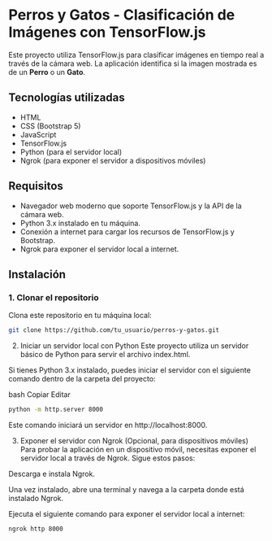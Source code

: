# Perros y Gatos - Clasificación de Imágenes con TensorFlow.js

Este proyecto utiliza TensorFlow.js para clasificar imágenes en tiempo real a través de la cámara web. La aplicación identifica si la imagen mostrada es de un **Perro** o un **Gato**.

## Tecnologías utilizadas

- HTML
- CSS (Bootstrap 5)
- JavaScript
- TensorFlow.js
- Python (para el servidor local)
- Ngrok (para exponer el servidor a dispositivos móviles)

## Requisitos

- Navegador web moderno que soporte TensorFlow.js y la API de la cámara web.
- Python 3.x instalado en tu máquina.
- Conexión a internet para cargar los recursos de TensorFlow.js y Bootstrap.
- Ngrok para exponer el servidor local a internet.

## Instalación

### 1. Clonar el repositorio

Clona este repositorio en tu máquina local:

```bash
git clone https://github.com/tu_usuario/perros-y-gatos.git

```
2. Iniciar un servidor local con Python
Este proyecto utiliza un servidor básico de Python para servir el archivo index.html.

Si tienes Python 3.x instalado, puedes iniciar el servidor con el siguiente comando dentro de la carpeta del proyecto:

bash
Copiar
Editar
```bash
python -m http.server 8000
```
Este comando iniciará un servidor en http://localhost:8000.

3. Exponer el servidor con Ngrok (Opcional, para dispositivos móviles)
Para probar la aplicación en un dispositivo móvil, necesitas exponer el servidor local a través de Ngrok. Sigue estos pasos:

Descarga e instala Ngrok.

Una vez instalado, abre una terminal y navega a la carpeta donde está instalado Ngrok.

Ejecuta el siguiente comando para exponer el servidor local a internet:

```bash
ngrok http 8000
```

